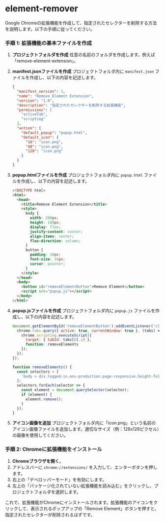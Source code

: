 # element-remover

Google Chromeの拡張機能を作成して、指定されたセレクターを削除する方法を説明します。以下の手順に従ってください。

### 手順 1: 拡張機能の基本ファイルを作成

1. **プロジェクトフォルダを作成**
   任意の名前のフォルダを作成します。例えば「remove-element-extension」。

2. **manifest.jsonファイルを作成**
   プロジェクトフォルダ内に `manifest.json` ファイルを作成し、以下の内容を記述します。

   ```json
   {
     "manifest_version": 3,
     "name": "Remove Element Extension",
     "version": "1.0",
     "description": "指定されたセレクターを削除する拡張機能",
     "permissions": [
       "activeTab",
       "scripting"
     ],
     "action": {
       "default_popup": "popup.html",
       "default_icon": {
         "16": "icon.png",
         "48": "icon.png",
         "128": "icon.png"
       }
     }
   }
   ```

3. **popup.htmlファイルを作成**
   プロジェクトフォルダ内に `popup.html` ファイルを作成し、以下の内容を記述します。

   ```html
   <!DOCTYPE html>
   <html>
     <head>
       <title>Remove Element Extension</title>
       <style>
         body {
           width: 200px;
           height: 100px;
           display: flex;
           justify-content: center;
           align-items: center;
           flex-direction: column;
         }
         button {
           padding: 10px;
           font-size: 16px;
           cursor: pointer;
         }
       </style>
     </head>
     <body>
       <button id="removeElementButton">Remove Element</button>
       <script src="popup.js"></script>
     </body>
   </html>
   ```

4. **popup.jsファイルを作成**
   プロジェクトフォルダ内に `popup.js` ファイルを作成し、以下の内容を記述します。

   ```javascript
   document.getElementById('removeElementButton').addEventListener('click', () => {
     chrome.tabs.query({ active: true, currentWindow: true }, (tabs) => {
       chrome.scripting.executeScript({
         target: { tabId: tabs[0].id },
         function: removeElements
       });
     });
   });

   function removeElements() {
     const selectors = [
       'body > div.logged-in.env-production.page-responsive.height-full.d-flex.flex-column > div.position-relative.js-header-wrapper > header'
     ];
     selectors.forEach(selector => {
       const element = document.querySelector(selector);
       if (element) {
         element.remove();
       }
     });
   }
   ```

5. **アイコン画像を追加**
   プロジェクトフォルダ内に「icon.png」という名前のアイコン画像ファイルを追加します。適切なサイズ（例：128x128ピクセル）の画像を使用してください。

### 手順 2: Chromeに拡張機能をインストール

1. **Chromeブラウザを開く**。
2. アドレスバーに `chrome://extensions/` を入力して、エンターボタンを押します。
3. 右上の「デベロッパーモード」を有効にします。
4. 左上の「パッケージ化されていない拡張機能を読み込む」をクリックし、プロジェクトフォルダを選択します。

これで、拡張機能がChromeにインストールされます。拡張機能のアイコンをクリックして、表示されるポップアップの「Remove Element」ボタンを押すと、指定されたセレクターが削除されるはずです。
